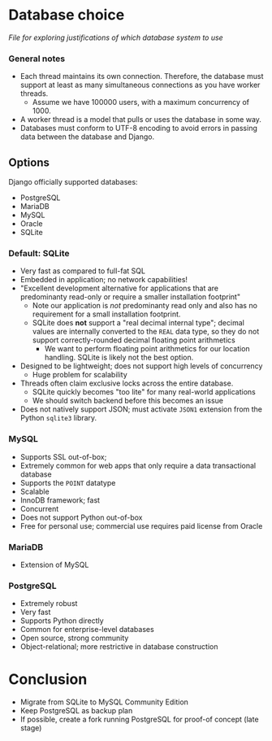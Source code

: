 # Database choice
*File for exploring justifications of which database system to use*
### General notes
- Each thread maintains its own connection. Therefore, the database must support at least as many simultaneous connections as you have worker threads.
	- Assume we have 100000 users, with a maximum concurrency of 1000.
- A worker thread is a model that pulls or uses the database in some way.
- Databases must conform to UTF-8 encoding to avoid errors in passing data between the database and Django.
## Options
Django officially supported databases:
- PostgreSQL
- MariaDB
- MySQL
- Oracle
- SQLite

### Default: SQLite
- Very fast as compared to full-fat SQL
- Embedded in application; no network capabilities!
- "Excellent development alternative for applications that are predominanty read-only or require a smaller installation footprint"
	- Note our application is *not* predominanty read only and also has no requirement for a small installation footprint.
	- SQLite does **not** support a "real decimal internal type"; decimal values are internally converted to the `REAL` data type, so they do not support correctly-rounded decimal floating point arithmetics 
		- We want to perform floating point arithmetics for our location handling. SQLite is likely not the best option.
- Designed to be lightweight; does not support high levels of concurrency
	- Huge problem for scalability
- Threads often claim exclusive locks across the entire database.
	- SQLite quickly becomes "too lite" for many real-world applications
	- We should switch backend before this becomes an issue
- Does not natively support JSON; must activate `JSON1` extension from the Python `sqlite3` library.

### MySQL
- Supports SSL out-of-box; 
- Extremely common for web apps that only require a data transactional database
- Supports the `POINT` datatype
- Scalable
- InnoDB framework; fast
- Concurrent
- Does not support Python out-of-box
- Free for personal use; commercial use requires paid license from Oracle

### MariaDB
- Extension of MySQL

### PostgreSQL
- Extremely robust
- Very fast
- Supports Python directly
- Common for enterprise-level databases
- Open source, strong community
- Object-relational; more restrictive in database construction

# Conclusion
- Migrate from SQLite to MySQL Community Edition
- Keep PostgreSQL as backup plan
- If possible, create a fork running PostgreSQL for proof-of concept (late stage)
